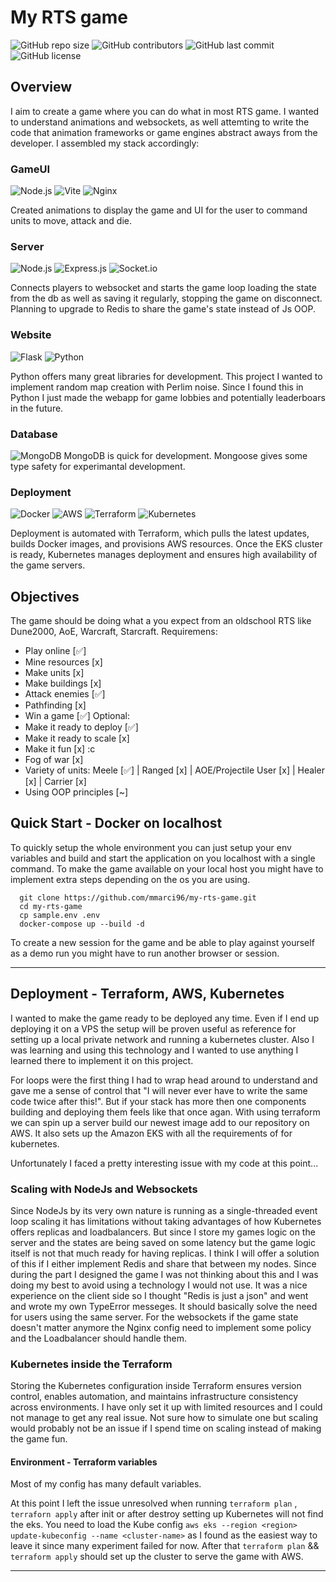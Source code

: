 # My RTS game

![GitHub repo size](https://img.shields.io/github/repo-size/mmarci96/my-rts-game?style=for-the-badge)
![GitHub contributors](https://img.shields.io/github/contributors/mmarci96/my-rts-game?style=for-the-badge)
![GitHub last commit](https://img.shields.io/github/last-commit/mmarci96/my-rts-game?style=for-the-badge)
![GitHub license](https://img.shields.io/github/license/mmarci96/my-rts-game?style=for-the-badge)


## Overview

I aim to create a game where you can do what in most RTS game. I wanted to understand animations and websockets, as well attemting to write the code that animation frameworks or game engines abstract aways from the developer. I assembled my stack accordingly:

### GameUI
![Node.js](https://img.shields.io/badge/Node.js-43853D?style=for-the-badge&logo=node.js&logoColor=white)
![Vite](https://img.shields.io/badge/Vite-FFD129?style=for-the-badge&logo=vite&logoColor=64A5FF)
![Nginx](https://img.shields.io/badge/Nginx-009639?style=for-the-badge&logo=nginx&logoColor=white)

Created animations to display the game and UI for the user to command units to move, attack and die.

### Server
![Node.js](https://img.shields.io/badge/Node.js-43853D?style=for-the-badge&logo=node.js&logoColor=white)
![Express.js](https://img.shields.io/badge/Express.js-000000?style=for-the-badge&logo=express&logoColor=white) 
![Socket.io](https://img.shields.io/badge/Socket.io-2496ED?style=for-the-badge&logo=socket.io&logoColor=white)

Connects players to websocket and starts the game loop loading the state from the db as well as saving it regularly, stopping the game on disconnect.
Planning to upgrade to Redis to share the game's state instead of Js OOP.

### Website 
![Flask](https://img.shields.io/badge/Flask-000000?style=for-the-badge&logo=flask&logoColor=white)
![Python](https://img.shields.io/badge/Python-232F3E?style=for-the-badge&logo=python&logoColor=326CE5)

Python offers many great libraries for development. This project I wanted to implement random map creation with Perlim noise. Since I found this in Python I just made the webapp for game lobbies and potentially leaderboars in the future.

### Database 
![MongoDB](https://img.shields.io/badge/MongoDB-47A248?style=for-the-badge&logo=mongodb&logoColor=white)
MongoDB is quick for development. Mongoose gives some type safety for experimantal development.

### Deployment
![Docker](https://img.shields.io/badge/Docker-2496ED?style=for-the-badge&logo=docker&logoColor=white)
![AWS](https://img.shields.io/badge/AWS-232F3E?style=for-the-badge&logo=amazon-aws&logoColor=white)
![Terraform](https://img.shields.io/badge/Terraform-623CE4?style=for-the-badge&logo=terraform&logoColor=white)
![Kubernetes](https://img.shields.io/badge/Kubernetes-326CE5?style=for-the-badge&logo=kubernetes&logoColor=white)

Deployment is automated with Terraform, which pulls the latest updates, builds Docker images, and provisions AWS resources. Once the EKS cluster is ready, Kubernetes manages deployment and ensures high availability of the game servers.

## Objectives
The game should be doing what a you expect from an oldschool RTS like Dune2000, AoE, Warcraft, Starcraft.
Requiremens:
 - Play online [✅]
 - Mine resources [x]
 - Make units [x]
 - Make buildings [x]
 - Attack enemies [✅]
 - Pathfinding [x]
 - Win a game [✅]
Optional:
 - Make it ready to deploy [✅]
 - Make it ready to scale [x]
 - Make it fun [x] :c
 - Fog of war [x]
 - Variety of units: Meele [✅] | Ranged [x] | AOE/Projectile User [x] | Healer [x] | Carrier [x]
 - Using OOP principles [~]

## Quick Start - Docker on localhost

To quickly setup the whole environment you can just setup your env variables and build and start the application on you localhost with a single command. To make the game available on your local host you might have to implement extra steps depending on the os you are using.

  ```
    git clone https://github.com/mmarci96/my-rts-game.git
    cd my-rts-game
    cp sample.env .env
    docker-compose up --build -d
  ```
To create a new session for the game and be able to play against yourself as a demo run you might have to run another browser or session.

---

## Deployment - Terraform, AWS, Kubernetes

I wanted to make the game ready to be deployed any time. Even if I end up deploying it on a VPS the setup will be proven useful as reference for setting up a local private network and running a kubernetes cluster.
Also I was learning and using this technology and I wanted to use anything I learned there to implement it on this project.

For loops were the first thing I had to wrap head around to understand and gave me a sense of control that "I will never ever have to write the same code twice after this!". But if your stack has more then one components building and deploying them feels like that once agan. With using terraform we can spin up a server build our newest image add to our repository on AWS. It also sets up the Amazon EKS with all the requirements of for kubernetes. 

Unfortunately I faced a pretty interesting issue with my code at this point...

### Scaling with NodeJs and Websockets
Since NodeJs by its very own nature is running as a single-threaded event loop scaling it has limitations without taking advantages of how Kubernetes offers replicas and loadbalancers. But since I store my games logic on the server and the states are being saved on some latency but the game logic itself is not that much ready for having replicas. I think I will offer a solution of this if I either implement Redis and share that between my nodes.
Since during the part I designed the game I was not thinking about this and I was doing my best to avoid using a technology I would not use. It was a nice experience on the client side so I thought "Redis is just a json" and went and wrote my own TypeError messeges. It should basically solve the need for users using the same server.
For the websockets if the game state doesn't matter anymore the Nginx config need to implement some policy and the Loadbalancer should handle them.

### Kubernetes inside the Terraform
Storing the Kubernetes configuration inside Terraform ensures version control, enables automation, and maintains infrastructure consistency across environments. I have only set it up with limited resources and I could not manage to get any real issue. Not sure how to simulate one but scaling would probably not be an issue if I spend time on scaling instead of making the game fun.

#### Environment - Terraform variables
Most of my config has many default variables. 

At this point I left the issue unresolved when running ```terraform plan``` , ```terraforn apply``` after init or after destroy setting up Kubernetes will not find the eks.
You need to load the Kube config ```aws eks --region <region> update-kubeconfig --name <cluster-name>``` as I found as the easiest way to leave it since many experiment failed for now. After that ```terraform plan``` && ```terraform apply``` should set up the cluster to serve the game with AWS.

---
